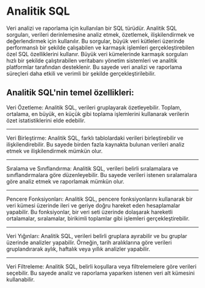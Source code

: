 # Analitik SQL

Veri analizi ve raporlama için kullanılan bir SQL türüdür. Analitik SQL sorguları, verileri derinlemesine analiz etmek, özetlemek, ilişkilendirmek ve değerlendirmek için kullanılır. Bu sorgular, büyük veri kütleleri üzerinde performanslı bir şekilde çalışabilen ve karmaşık işlemleri gerçekleştirebilen özel SQL özelliklerini kullanır.  Büyük veri kümelerinde karmaşık sorguları hızlı bir şekilde çalıştırabilen veritabanı yönetim sistemleri ve analitik platformlar tarafından desteklenir. Bu sayede veri analizi ve raporlama süreçleri daha etkili ve verimli bir şekilde gerçekleştirilebilir.

Analitik SQL'nin temel özellikleri:
---------
Veri Özetleme: Analitik SQL, verileri gruplayarak özetleyebilir. Toplam, ortalama, en büyük, en küçük gibi toplama işlemlerini kullanarak verilerin özet istatistiklerini elde edebilir.

----
Veri Birleştirme: Analitik SQL, farklı tablolardaki verileri birleştirebilir ve ilişkilendirebilir. Bu sayede birden fazla kaynakta bulunan verileri analiz etmek ve ilişkilendirmek mümkün olur.

----
Sıralama ve Sınıflandırma: Analitik SQL, verileri belirli sıralamalara ve sınıflandırmalara göre düzenleyebilir. Bu sayede verileri istenen sıralamalara göre analiz etmek ve raporlamak mümkün olur.

---
Pencere Fonksiyonları: Analitik SQL, pencere fonksiyonlarını kullanarak bir veri kümesi üzerinde ileri ve geriye doğru hareket eden hesaplamalar yapabilir. Bu fonksiyonlar, bir veri seti üzerinde dolaşarak hareketli ortalamalar, sıralamalar, birikimli toplamlar gibi işlemleri gerçekleştirebilir.

---
Veri Yığınları: Analitik SQL, verileri belirli gruplara ayırabilir ve bu gruplar üzerinde analizler yapabilir. Örneğin, tarih aralıklarına göre verileri gruplandırarak aylık, haftalık veya yıllık analizler yapabilir.

---
Veri Filtreleme: Analitik SQL, belirli koşullara veya filtrelemelere göre verileri seçebilir. Bu sayede analiz ve raporlama yaparken istenen veri alt kümesini kullanabilir.






